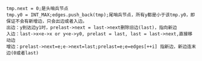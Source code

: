     tmp.next = 0;是头哨兵节点
    tmp.y0 = INT_MAX;edges.push_back(tmp);尾哨兵节点，所有y都是小于该tmp.y0，即保证不会有新增边，只会出边或者入边。
    出边：y到达边y1时，prelast->next = last->next删除旧边(last)，指向新边
    入边：last->x<e->x or y<e->y0, prelast = last, last = last->next,直接移动边
    增边：prelast->next=e;e->next=last;prelast=e;e=edges[++i] 指新边，新边连末边(0或者last)
